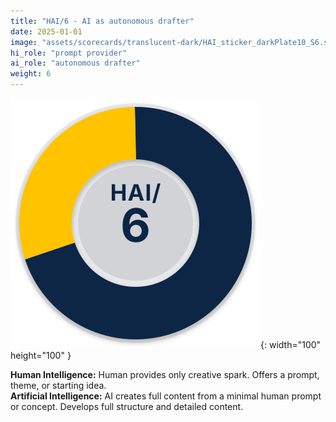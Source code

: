 ```yaml
---
title: "HAI/6 - AI as autonomous drafter"
date: 2025-01-01
image: "assets/scorecards/translucent-dark/HAI_sticker_darkPlate10_S6.svg"
hi_role: "prompt provider"
ai_role: "autonomous drafter"
weight: 6
---
```


![HAI Score 6](/assets/scorecards/translucent-dark/HAI_sticker_darkPlate10_S6.svg){: width="100" height="100" }

**Human Intelligence:** Human provides only creative spark. Offers a prompt, theme, or starting idea.\
**Artificial Intelligence:** AI creates full content from a minimal human prompt or concept. Develops full structure and detailed content.
